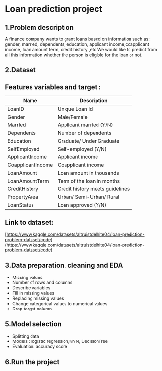 # Loan prediction project
## 1.Problem description
A finance company wants to grant loans based on information such as: gender, married, dependents, education, applicant income,coapplicant income, loan amount term,
credit history ,etc.We would like to predict from all this information whether the person is eligible for the loan or not.
## 2.Dataset 

## Features variables and target :
|Name|Description|
|---|---|
LoanID|Unique Loan Id|
Gender|Male/Female|
Married|Applicant married (Y/N)|
Dependents|Number of dependents|
Education|Graduate/ Under Graduate|
SelfEmployed|Self-employed (Y/N)|
ApplicantIncome|Applicant income|
CoapplicantIncome|Coapplicant income|
LoanAmount|Loan amount in thousands|
LoanAmountTerm|Term of the loan in months|
CreditHistory|Credit history meets guidelines|
PropertyArea|Urban/ Semi-Urban/ Rural|
LoanStatus|Loan approved (Y/N) |
## Link to dataset:
[https://www.kaggle.com/datasets/altruistdelhite04/loan-prediction-problem-dataset/code](https://www.kaggle.com/datasets/altruistdelhite04/loan-prediction-problem-dataset/code)

## 3.Data preparation, cleaning and EDA
  
   <ul>
   <li>Missing values</li>
   <li>Number of rows and columns</li>
   <li>Describe variables</li>
   <li>Fill in missing values</li>
   <li>Replacing missing values</li>
   <li>Change categorical values to numerical values</li>
   <li>Drop target column</li>
   </ul>

## 5.Model selection
   <ul>
   <li>Splitting data</li>
   <li>Models : logistic regression,KNN, DecisionTree</li>
     <li>Evaluation: accuracy score</li>
     </ul>
     
## 6.Run the project
